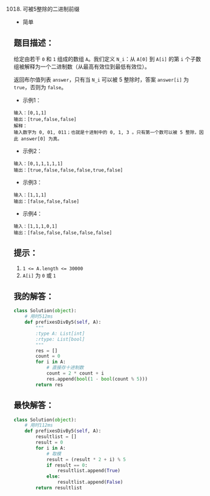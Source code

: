 1018. 可被5整除的二进制前缀

- 简单

## 题目描述：
给定由若干 `0` 和 `1` 组成的数组 `A`。我们定义 `N_i`：从 `A[0]` 到 `A[i]` 的第 `i` 个子数组被解释为一个二进制数（从最高有效位到最低有效位）。

返回布尔值列表 `answer`，只有当 `N_i` 可以被 5 整除时，答案 `answer[i]` 为 `true`，否则为 `false`。

- 示例1：
```
输入：[0,1,1]
输出：[true,false,false]
解释：
输入数字为 0, 01, 011；也就是十进制中的 0, 1, 3 。只有第一个数可以被 5 整除，因此 answer[0] 为真。
```

- 示例2：
```
输入：[0,1,1,1,1,1]
输出：[true,false,false,false,true,false]
```

- 示例3：
```
输入：[1,1,1]
输出：[false,false,false]
```

- 示例4：
```
输入：[1,1,1,0,1]
输出：[false,false,false,false,false]
```

## 提示：
1. `1 <= A.length <= 30000`
2. `A[i]` 为 `0` 或 `1`

## 我的解答：
``` python
class Solution(object):
    # 用时512ms
    def prefixesDivBy5(self, A):
        """
        :type A: List[int]
        :rtype: List[bool]
        """
        res = []
        count = 0
        for i in A:
            # 直接存十进制数
            count = 2 * count + i
            res.append(bool(1 - bool(count % 5)))
        return res
```

## 最快解答：
``` python
class Solution(object):
    # 用时112ms
    def prefixesDivBy5(self, A):
        resultlist = []
        result = 0
        for i in A:
            # 取模
            result = (result * 2 + i) % 5
            if result == 0:
                resultlist.append(True)
            else:
                resultlist.append(False)
        return resultlist
```
